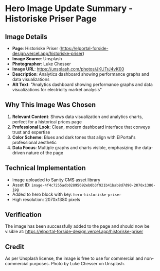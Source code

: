# Hero Image Update Summary - Historiske Priser Page

## Image Details
- **Page**: Historiske Priser (https://elportal-forside-design.vercel.app/historiske-priser)
- **Image Source**: Unsplash
- **Photographer**: Luke Chesser
- **Image URL**: https://unsplash.com/photos/JKUTrJ4vK00
- **Description**: Analytics dashboard showing performance graphs and data visualizations
- **Alt Text**: "Analytics dashboard showing performance graphs and data visualizations for electricity market analysis"

## Why This Image Was Chosen
1. **Relevant Content**: Shows data visualization and analytics charts, perfect for a historical prices page
2. **Professional Look**: Clean, modern dashboard interface that conveys trust and expertise
3. **Color Scheme**: Blues and dark tones that align with ElPortal's professional aesthetic
4. **Data Focus**: Multiple graphs and charts visible, emphasizing the data-driven nature of the page

## Technical Implementation
- Image uploaded to Sanity CMS asset library
- Asset ID: `image-4f4c7255adb02895692eb0b3f921b41bab8d7d90-2070x1380-jpg`
- Added to hero block with key: `hero-historiske-priser`
- High resolution: 2070x1380 pixels

## Verification
The image has been successfully added to the page and should now be visible at:
https://elportal-forside-design.vercel.app/historiske-priser

## Credit
As per Unsplash license, the image is free to use for commercial and non-commercial purposes.
Photo by Luke Chesser on Unsplash.
